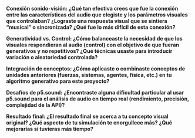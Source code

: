 **Conexión sonido-visión: ¿Qué tan efectiva crees que fue la conexión entre las características del audio que elegiste y los parámetros visuales que controlaban? ¿Lograste una respuesta visual que se sintiera “musical” o sincronizada? ¿Qué fue lo más difícil de esta conexión?**


**Generatividad vs. Control: ¿Cómo balanceaste la necesidad de que los visuales respondieran al audio (control) con el objetivo de que fueran generativos y no repetitivos? ¿Qué técnicas usaste para introducir variación o aleatoriedad controlada?**


**Integración de conceptos: ¿Cómo aplicaste o combinaste conceptos de unidades anteriores (fuerzas, sistemas, agentes, física, etc.) en tu algoritmo generativo para este proyecto?**



**Desafíos de p5.sound: ¿Encontraste alguna dificultad particular al usar p5.sound para el análisis de audio en tiempo real (rendimiento, precisión, complejidad de la API)?**



**Resultado final: ¿El resultado final se acerca a tu concepto visual original? ¿Qué aspecto de tu simulación te enorgullece más? ¿Qué mejorarías si tuvieras más tiempo?**
